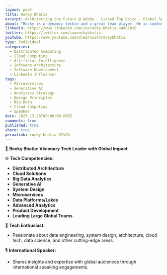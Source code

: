 ```yaml
---
layout: post
title: Rocky Bhatia
excerpt: Architecting the Future @ Adobe - Linked Top Voice - Global Speaker
about: "Rocky is a dynamic techie and a great team player. He is comfortable with the complexity of architecture and has good understanding of what all it takes to build a resilient big data platform."
linkedin: https://www.linkedin.com/in/rocky-bhatia-a4801010
twitter: https://twitter.com/iamrockybhatia
youtube: https://www.youtube.com/@learnwithrockybhatia
type: Individual
categories:
  - Distributed Computing
  - Cloud Computing
  - Artificial Intelligence
  - Software Architecture
  - Software Development
  - LinkedIn Influencer
tags:
  - Microservices
  - Generative AI
  - Analytics Strategy
  - Design Principles
  - Big Data
  - Cloud Computing
  - Speaker
date: 2023-12-26T00:00:00.000Z
comments: true
published: true
share: true
permalink: rocky-bhatia-37vO4
---
```

🚀 **Rocky Bhatia: Visionary Tech Leader with Global Impact**

🌐 **Tech Competencies:**
- **Distributed Architecture**
- **Cloud Solutions**
- **Big Data Analytics**
- **Generative AI**
- **System Design**
- **Microservices**
- **Data Platforms/Lakes**
- **Advanced Analytics**
- **Product Development**
- **Leading Large Global Teams**

🔧 **Tech Enthusiast:**
- Passionate about data engineering, system design, architecture, cloud tech, data science, and other cutting-edge areas.

🎙️ **International Speaker:**
- Shares insights and expertise with global audiences through international speaking engagements.



